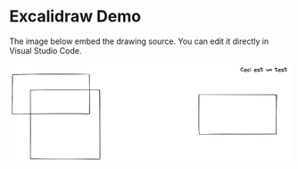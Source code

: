 # Excalidraw Demo

The image below embed the drawing source. You can edit it directly in Visual Studio Code.

![demo](./test.excalidraw.png)
